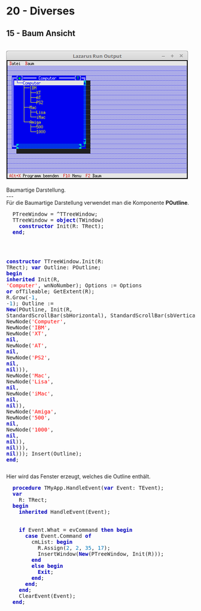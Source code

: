 # 20 - Diverses
## 15 - Baum Ansicht
<br>
<img src="image.png" alt="Selfhtml"><br><br>
Baumartige Darstellung.<br>
---
<br>
Für die Baumartige Darstellung verwendet man die Komponente <b>POutline</b>.<br>
<pre><code=pascal>  PTreeWindow = ^TTreeWindow;
  TTreeWindow = <b><font color="0000BB">object</font></b>(TWindow)
    <b><font color="0000BB">constructor</font></b> Init(R: TRect);
  <b><font color="0000BB">end</font></b>;
<br>

  <b><font color="0000BB">constructor</font></b> TTreeWindow.Init(R: TRect);
  <b><font color="0000BB">var</font></b>
    Outline: POutline;
  <b><font color="0000BB">begin</font></b>
    <b><font color="0000BB">inherited</font></b> Init(R, <font color="#FF0000">'Computer'</font>, wnNoNumber);
    Options := Options <b><font color="0000BB">or</font></b> ofTileable;
    GetExtent(R);
    R.Grow(-<font color="#0077BB">1</font>, -<font color="#0077BB">1</font>);
    Outline := <b><font color="0000BB">New</font></b>(POutline, Init(R, StandardScrollBar(sbHorizontal), StandardScrollBar(sbVertical),
      NewNode(<font color="#FF0000">'Computer'</font>,
        NewNode(<font color="#FF0000">'IBM'</font>,
          NewNode(<font color="#FF0000">'XT'</font>, <b><font color="0000BB">nil</font></b>,
          NewNode(<font color="#FF0000">'AT'</font>, <b><font color="0000BB">nil</font></b>,
          NewNode(<font color="#FF0000">'PS2'</font>, <b><font color="0000BB">nil</font></b>, <b><font color="0000BB">nil</font></b>))),
        NewNode(<font color="#FF0000">'Mac'</font>,
          NewNode(<font color="#FF0000">'Lisa'</font>, <b><font color="0000BB">nil</font></b>,
          NewNode(<font color="#FF0000">'iMac'</font>, <b><font color="0000BB">nil</font></b>, <b><font color="0000BB">nil</font></b>)),
        NewNode(<font color="#FF0000">'Amiga'</font>,
          NewNode(<font color="#FF0000">'500'</font>, <b><font color="0000BB">nil</font></b>,
          NewNode(<font color="#FF0000">'1000'</font>, <b><font color="0000BB">nil</font></b>, <b><font color="0000BB">nil</font></b>)), <b><font color="0000BB">nil</font></b>))), <b><font color="0000BB">nil</font></b>)));
    Insert(Outline);
  <b><font color="0000BB">end</font></b>;</code></pre>
Hier wird das Fenster erzeugt, welches die Outline enthält.<br>
<pre><code=pascal>  <b><font color="0000BB">procedure</font></b> TMyApp.HandleEvent(<b><font color="0000BB">var</font></b> Event: TEvent);
  <b><font color="0000BB">var</font></b>
    R: TRect;
  <b><font color="0000BB">begin</font></b>
    <b><font color="0000BB">inherited</font></b> HandleEvent(Event);
<br>
    <b><font color="0000BB">if</font></b> Event.What = evCommand <b><font color="0000BB">then</font></b> <b><font color="0000BB">begin</font></b>
      <b><font color="0000BB">case</font></b> Event.Command <b><font color="0000BB">of</font></b>
        cmList: <b><font color="0000BB">begin</font></b>
          R.Assign(<font color="#0077BB">2</font>, <font color="#0077BB">2</font>, <font color="#0077BB">35</font>, <font color="#0077BB">17</font>);
          InsertWindow(<b><font color="0000BB">New</font></b>(PTreeWindow, Init(R)));
        <b><font color="0000BB">end</font></b>
        <b><font color="0000BB">else</font></b> <b><font color="0000BB">begin</font></b>
          <b><font color="0000BB">Exit</font></b>;
        <b><font color="0000BB">end</font></b>;
      <b><font color="0000BB">end</font></b>;
    <b><font color="0000BB">end</font></b>;
    ClearEvent(Event);
  <b><font color="0000BB">end</font></b>;</code></pre>
<br>
